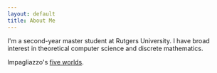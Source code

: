 ```yaml
---
layout: default
title: About Me
---
```


I'm a second-year master student at Rutgers University. I have broad interest in theoretical computer science and discrete mathematics.  
 

Impagliazzo's [five worlds](http://citeseerx.ist.psu.edu/viewdoc/download?doi=10.1.1.678.8930&rep=rep1&type=pdf). 